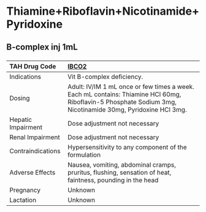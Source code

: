 # Thiamine+Riboflavin+Nicotinamide+Pyridoxine

## B-complex inj 1mL

##### 

| TAH Drug Code      | [IBCO2](https://www.tahsda.org.tw/drugs/hissearch.php?drug_code=IBCO2)                                                                                     |
|:-------------------|:-----------------------------------------------------------------------------------------------------------------------------------------------------------|
| Indications        | Vit B-complex deficiency.                                                                                                                                  |
| Dosing             | Adult: IV/IM 1 mL once or few times a week. Each mL contains: Thiamine HCl 60mg, Riboflavin-5 Phosphate Sodium 3mg, Nicotinamide 30mg, Pyridoxine HCl 3mg. |
| Hepatic Impairment | Dose adjustment not necessary                                                                                                                              |
| Renal Impairment   | Dose adjustment not necessary                                                                                                                              |
| Contraindications  | Hypersensitivity to any component of the formulation                                                                                                       |
| Adverse Effects    | Nausea, vomiting, abdominal cramps, pruritus, flushing, sensation of heat, faintness, pounding in the head                                                 |
| Pregnancy          | Unknown                                                                                                                                                    |
| Lactation          | Unknown                                                                                                                                                    |

